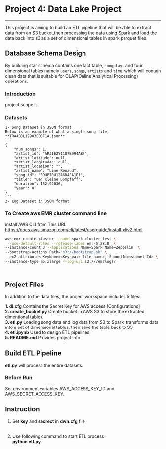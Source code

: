 # Project 4:  Data Lake Project 
-------------------------

This project is aiming to build an ETL pipeline that will be able to extract data from an S3 bucket,then processing the data using Spark and load the data back into s3 as a set of dimensional tables in spark parquet files.

## Database Schema Design
By building star schema contains one fact table, `songplays` and four dimensional tables namely `users`, `songs`, `artists` and `time`. which will contain clean data that is suitable for OLAP(Online Analytical Processing) operations.


### Introduction

project scope:   .

### Datasets

    1- Song Dataset in JSON format
    Below is an example of what a single song file, **TRAABJL12903CDCF1A.json**
    ```
    {
        "num_songs": 1, 
        "artist_id": "ARJIE2Y1187B994AB7", 
        "artist_latitude": null, 
        "artist_longitude": null, 
        "artist_location": "", 
        "artist_name": "Line Renaud", 
        "song_id": "SOUPIRU12A6D4FA1E1", 
        "title": "Der Kleine Dompfaff", 
        "duration": 152.92036, 
        "year": 0    
    }
    ```
    2- Log Dataset in JSON format

### To Create aws EMR cluster command line

install AWS CLI from This URL https://docs.aws.amazon.com/cli/latest/userguide/install-cliv2.html

```bash
aws emr create-cluster --name spark_cluster_test \
 --use-default-roles --release-label emr-5.28.0  \
--instance-count 3 --applications Name=Spark Name=Zeppelin  \
--bootstrap-actions Path="s3://bootstrap.sh" \
--ec2-attributes KeyName=<Key-pair-file-name>, SubnetId=<subnet-Id> \
--instance-type m5.xlarge --log-uri s3:///emrlogs/
```


## <br>Project Files


In addition to the data files, the project workspace includes 5 files:

**1. dl.cfg**                      Contains the Secret Key for AWS access [Configurations] <br>
**2. create_bucket.py**            Create bucket in AWS S3 to store the extracted dimentional tables.<br>
**3. etl.py**                      Loading song data and log data from S3 to Spark, transforms data into a set of dimensional tables, then save the table back to S3 <br>
**4. etl.ipynb**                   Used to design ETL pipelines <br>
**5. README.md**                   Provides project info<br>



## Build ETL Pipeline

**etl.py** will process the entire datasets.

### Before Run 
Set environment variables AWS_ACCESS_KEY_ID and AWS_SECRET_ACCESS_KEY.

## Instruction

1. Set **key** and **secrect** in **dwh.cfg** file <br><br>

2. Use following command to start ETL process <br>
    **python etl.py** <br> <br>